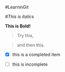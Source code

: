 #LearninGit 


*#This is italics*


**This is Bold!**


>Try this,


>and then this.

-[x] this is a completed item

-[ ] this is incomplete
